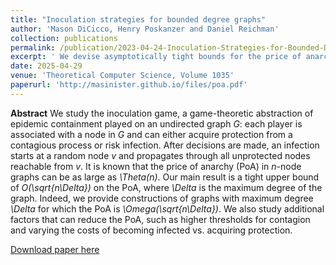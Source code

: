 ```yaml
---
title: "Inoculation strategies for bounded degree graphs"
author: 'Mason DiCicco, Henry Poskanzer and Daniel Reichman'
collection: publications
permalink: /publication/2023-04-24-Inoculation-Strategies-for-Bounded-Degree-Graphs
excerpt: ' We devise asymptotically tight bounds for the price of anarchy for several graph families in a model of epidemic containment.'
date: 2025-04-29
venue: 'Theoretical Computer Science, Volume 1035'
paperurl: 'http://masinister.github.io/files/poa.pdf'
---
```


**Abstract** We study the inoculation game, a game-theoretic abstraction of epidemic containment played on an undirected graph *G*: each player is associated with a node in *G* and can either acquire protection from a contagious process or risk infection. After decisions are made, an infection starts at a random node *v* and propagates through all unprotected nodes reachable from *v*. It is known that the price of anarchy (PoA) in *n*-node graphs can be as large as *\Theta(n)*. Our main result is a tight upper bound of *O(\sqrt{n\Delta})* on the PoA, where *\Delta* is the maximum degree of the graph. Indeed, we provide constructions of graphs with maximum degree *\Delta* for which the PoA is *\Omega(\sqrt{n\Delta})*. We also study additional factors that can reduce the PoA, such as higher thresholds for contagion and varying the costs of becoming infected vs. acquiring protection.



[Download paper here](http://masinister.github.io/files/poa.pdf)
